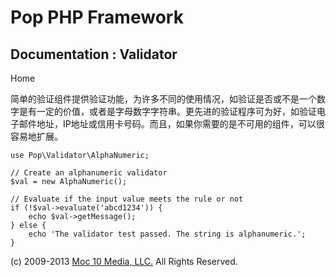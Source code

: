 Pop PHP Framework
=================

Documentation : Validator
-------------------------

Home

简单的验证组件提供验证功能，为许多不同的使用情况，如验证是否或不是一个数字是有一定的价值，或者是字母数字字符串。更先进的验证程序可为好，如验证电子邮件地址，IP地址或信用卡号码。而且，如果你需要的是不可用的组件，可以很容易地扩展。

    use Pop\Validator\AlphaNumeric;

    // Create an alphanumeric validator
    $val = new AlphaNumeric();

    // Evaluate if the input value meets the rule or not
    if (!$val->evaluate('abcd1234')) {
        echo $val->getMessage();
    } else {
        echo 'The validator test passed. The string is alphanumeric.';
    }

\(c) 2009-2013 [Moc 10 Media, LLC.](http://www.moc10media.com) All
Rights Reserved.
